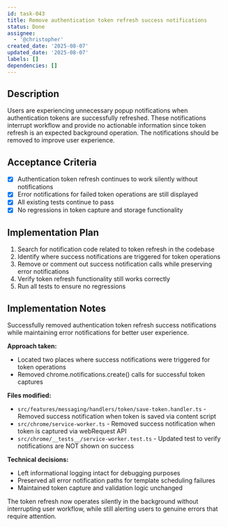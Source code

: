 ```yaml
---
id: task-043
title: Remove authentication token refresh success notifications
status: Done
assignee:
  - '@christopher'
created_date: '2025-08-07'
updated_date: '2025-08-07'
labels: []
dependencies: []
---
```


## Description

Users are experiencing unnecessary popup notifications when authentication tokens are successfully refreshed. These notifications interrupt workflow and provide no actionable information since token refresh is an expected background operation. The notifications should be removed to improve user experience.

## Acceptance Criteria

- [x] Authentication token refresh continues to work silently without notifications
- [x] Error notifications for failed token operations are still displayed
- [x] All existing tests continue to pass
- [x] No regressions in token capture and storage functionality

## Implementation Plan

1. Search for notification code related to token refresh in the codebase
2. Identify where success notifications are triggered for token operations
3. Remove or comment out success notification calls while preserving error notifications
4. Verify token refresh functionality still works correctly
5. Run all tests to ensure no regressions

## Implementation Notes

Successfully removed authentication token refresh success notifications while maintaining error notifications for better user experience.

**Approach taken:**
- Located two places where success notifications were triggered for token operations
- Removed chrome.notifications.create() calls for successful token captures

**Files modified:**
- `src/features/messaging/handlers/token/save-token.handler.ts` - Removed success notification when token is saved via content script
- `src/chrome/service-worker.ts` - Removed success notification when token is captured via webRequest API
- `src/chrome/__tests__/service-worker.test.ts` - Updated test to verify notifications are NOT shown on success

**Technical decisions:**
- Left informational logging intact for debugging purposes
- Preserved all error notification paths for template scheduling failures
- Maintained token capture and validation logic unchanged

The token refresh now operates silently in the background without interrupting user workflow, while still alerting users to genuine errors that require attention.
